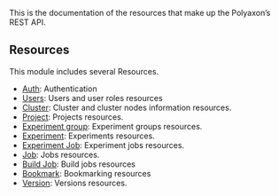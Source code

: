 This is the documentation of the resources that make up the Polyaxon’s REST API.

## Resources

This module includes several Resources.

 * [Auth](resources/auth): Authentication
 * [Users](resources/user): Users and user roles resources
 * [Cluster](resources/cluster): Cluster and cluster nodes information resources.
 * [Project](resources/project): Projects resources.
 * [Experiment group](resources/experiment_group): Experiment groups resources.
 * [Experiment](resources/experiment): Experiments resources.
 * [Experiment Job](resources/experiment_job): Experiment jobs resources.
 * [Job](resources/job): Jobs resources.
 * [Build Job](resources/build_job): Build jobs resources
 * [Bookmark](resources/bookmark): Bookmarking resources
 * [Version](resources/version): Versions resources.

